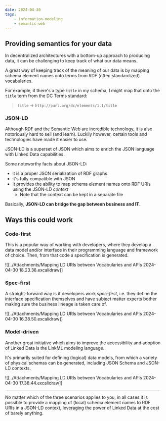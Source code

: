 ```yaml
---
date: 2024-04-30
tags:
    - information-modeling
    - semantic-web
---
```


## Providing semantics for your data

In decentralized architectures with a bottom-up approach to producing data, it can be challenging to keep track of what our data means.

A great way of keeping track of the meaning of our data is by mapping schema element names onto terms from RDF (often standardized) vocabularies.

For example, if there's a type `title` in my schema, I might map that onto the `title` term from the DC Terms standard:

> `title` -> `http://purl.org/dc/elements/1.1/title`

### JSON-LD
Although RDF and the Semantic Web are incredible technology, it is also notoriously hard to sell (and learn). Luckily however, certain tools and technologies have made it easier to use.

JSON-LD is a superset of JSON which aims to enrich the JSON language with Linked Data capabilities.

Some noteworthy facts about JSON-LD:
* it is a proper JSON serialization of RDF graphs
* it's fully compatible with JSON
* It provides the ability to map schema element names onto RDF URIs using the JSON-LD *context*
    * Note that the context can be kept in a separate file

Basically, **JSON-LD can bridge the gap between business and IT**.

## Ways this could work

### Code-first

This is a popular way of working with developers, where they develop a data model and/or interface in their programming language and framework of choice. Then, from that code a specification is generated.

![[../Attachments/Mapping LD URIs between Vocabularies and APIs 2024-04-30 18.23.38.excalidraw]]

### Spec-first

A straight-forward way is if developers work *spec-first*, i.e. they define the interface specification themselves and have subject matter experts bother making sure the business lineage is taken care of.


![[../Attachments/Mapping LD URIs between Vocabularies and APIs 2024-04-30 16.38.50.excalidraw]]


### Model-driven

Another great initiative which aims to improve the accessibility and adoption of Linked Data is the LinkML modeling language.

It's primarily suited for defining (logical) data models, from which a variety of physical schemas can be generated, including JSON Schema and JSON-LD contexts.

![[../Attachments/Mapping LD URIs between Vocabularies and APIs 2024-04-30 17.38.44.excalidraw]]

---

No matter which of the three scenarios applies to you, in all cases it is possible to provide a mapping of (local) schema element names to RDF URIs in a JSON-LD context, leveraging the power of Linked Data at the cost of barely anything.